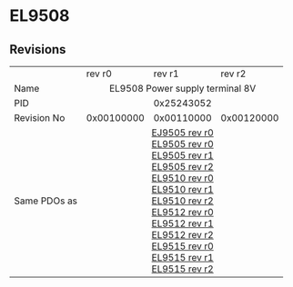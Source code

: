 # EL9508

## Revisions
<table>
<tr>
<td></td>
<td>rev r0</td>
<td>rev r1</td>
<td>rev r2</td>
</tr>
<tr>
<td>Name</td>
<td colspan=3 align="center">EL9508 Power supply terminal 8V</td>
</tr>
<tr>
<td>PID</td>
<td colspan=3 align="center">0x25243052</td>
</tr>
<tr>
<td>Revision No</td>
<td>0x00100000</td>
<td>0x00110000</td>
<td>0x00120000</td>
</tr>
<tr>
<td>Same PDOs as</td>
<td colspan=3 align="center"><a href="EJ9505.md">EJ9505 rev r0</a><br/><a href="EL9505.md">EL9505 rev r0</a><br/><a href="EL9505.md">EL9505 rev r1</a><br/><a href="EL9505.md">EL9505 rev r2</a><br/><a href="EL9510.md">EL9510 rev r0</a><br/><a href="EL9510.md">EL9510 rev r1</a><br/><a href="EL9510.md">EL9510 rev r2</a><br/><a href="EL9512.md">EL9512 rev r0</a><br/><a href="EL9512.md">EL9512 rev r1</a><br/><a href="EL9512.md">EL9512 rev r2</a><br/><a href="EL9515.md">EL9515 rev r0</a><br/><a href="EL9515.md">EL9515 rev r1</a><br/><a href="EL9515.md">EL9515 rev r2</a></td>
</tr>
</table>
